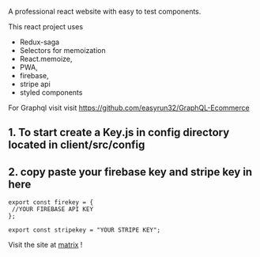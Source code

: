 A professional react website with easy to test components. 

This react project uses
* Redux-saga
* Selectors for memoization
* React.memoize,
* PWA,
* firebase,
* stripe api
* styled components

For Graphql visit
visit https://github.com/easyrun32/GraphQL-Ecommerce 
         
## 1. To start create a Key.js in config directory located in client/src/config ##

## 2. copy paste your firebase key and stripe key in here ##

```
export const firekey = {
 //YOUR FIREBASE API KEY
};

export const stripekey = "YOUR STRIPE KEY";
```
Visit the site at [matrix](https://matrixx-live.herokuapp.com/) !







